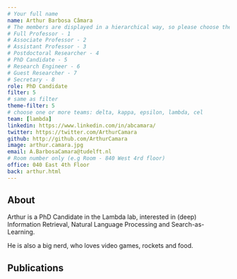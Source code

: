 ```yaml
---
# Your full name 
name: Arthur Barbosa Câmara
# The members are displayed in a hierarchical way, so please choose the role and filter number from this list:
# Full Professor - 1
# Associate Professor - 2
# Assistant Professor - 3
# Postdoctoral Researcher - 4
# PhD Candidate - 5
# Research Engineer - 6 
# Guest Researcher - 7
# Secretary - 8
role: PhD Candidate
filter: 5
# same as filter
theme-filter: 5
# choose one or more teams: delta, kappa, epsilon, lambda, cel
team: [lambda]
linkedin: https://www.linkedin.com/in/abcamara/
twitter: https://twitter.com/ArthurCamara
github: http://github.com/ArthurCamara
image: arthur.camara.jpg
email: A.BarbosaCamara@tudelft.nl
# Room number only (e.g Room - 840 West 4rd floor)
office: 040 East 4th Floor
back: arthur.html
---
```


## About

Arthur is a PhD Candidate in the Lambda lab, interested in (deep) Information Retrieval, Natural Language Processing and Search-as-Learning.

He is also a big nerd, who loves video games, rockets and food.

## Publications

[comment]: <> "You don't have to write anything here, it will be automatically filled. "

